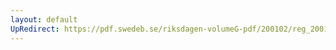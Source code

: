 ```yaml
---
layout: default
UpRedirect: https://pdf.swedeb.se/riksdagen-volumeG-pdf/200102/reg_200102/reg_200102_0196.pdf
---
```


